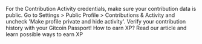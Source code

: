  For the Contribution Activity credentials, make sure your contribution data is public. Go to Settings > Public Profile > Contributions & Activity and uncheck 'Make profile private and hide activity'. Verify your contribution history with your Gitcoin Passport!
 How to earn XP?
Read our article and learn possible ways to earn XP
